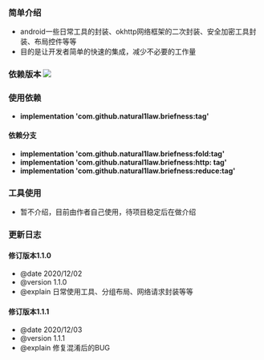 ### 简单介绍
  * android一些日常工具的封装、okhttp网络框架的二次封装、安全加密工具封装、布局控件等等
  * 目的是让开发者简单的快速的集成，减少不必要的工作量

### 依赖版本 [![](https://jitpack.io/v/natural1law/briefness.svg)](https://jitpack.io/#natural1law/briefness)
### 使用依赖
  * **implementation 'com.github.natural1law.briefness:tag'**
  
#### 依赖分支
  * **implementation 'com.github.natural1law.briefness:fold:tag'**
  * **implementation 'com.github.natural1law.briefness:http: tag'** 
  * **implementation 'com.github.natural1law.briefness:reduce:tag'** 
  
### 工具使用
  * 暂不介绍，目前由作者自己使用，待项目稳定后在做介绍
  
### 更新日志

  #### 修订版本1.1.0
  * @date 2020/12/02
  * @version 1.1.0
  * @explain 日常使用工具、分组布局、网络请求封装等等
  
  #### 修订版本1.1.1
  * @date 2020/12/03
  * @version 1.1.1
  * @explain 修复混淆后的BUG
  
